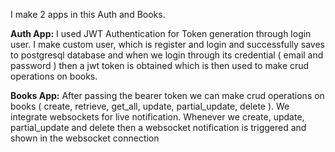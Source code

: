 I make 2 apps in this Auth and Books.

**Auth App:**
I used JWT Authentication for Token generation through login user.
I make custom user, which is register and login and successfully saves to postgresql database and when we login through its credential ( email and password ) then a jwt token is obtained which is then used to make crud operations on books.

**Books App:**
After passing the  bearer token we can make crud operations on books ( create, retrieve, get_all, update, partial_update, delete ). 
We integrate websockets for live notification.
Whenever we create, update, partial_update and delete then a websocket notification is triggered and shown in the websocket connection
